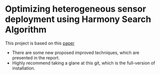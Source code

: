 # Optimizing heterogeneous sensor deployment using Harmony Search Algorithm
This project is based on this [paper](https://www.hindawi.com/journals/js/2020/8818826/)

* There are some new proposed improved techniques, which are presented in the report.
* Highly recommend taking a glane at this git, which is the full-version of installation.
